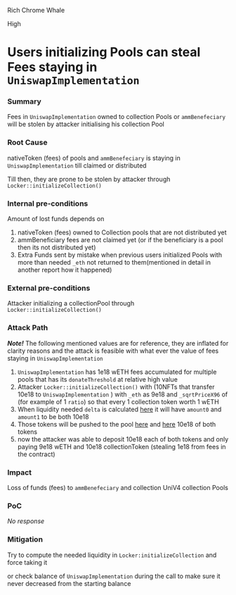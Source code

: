 Rich Chrome Whale

High

# Users initializing Pools can steal Fees staying in `UniswapImplementation`

### Summary

Fees in `UniswapImplementation` owned to collection Pools or `ammBenefeciary` will be stolen by attacker initialising his collection Pool

### Root Cause

nativeToken (fees) of pools and `ammBenefeciary` is staying in `UniswapImplementation` till claimed or distributed

Till then, they are prone to be stolen by attacker through `Locker::initializeCollection()`

### Internal pre-conditions

Amount of lost funds depends on

1. nativeToken (fees) owned to Collection pools that are not distributed yet
2. ammBeneficiary fees are not claimed yet (or if the beneficiary is a pool then its not distributed yet)
3. Extra Funds sent by mistake when previous users initialized Pools with more than needed `_eth` not returned to them(mentioned in detail in another report how it happened)

### External pre-conditions

Attacker initializing a collectionPool through `Locker::initializeCollection()`

### Attack Path

**_Note!_** The following mentioned values are for reference, they are inflated for clarity reasons and the attack is feasible with what ever the value of fees staying in `UniswapImplementation`
1. `UniswapImplementation` has 1e18 wETH fees accumulated for multiple pools that has its `donateThreshold` at relative high value 
2. Attacker `Locker::initializeCollection()` with (10NFTs that transfer 10e18 to  `UniswapImplementation` ) with `_eth` as 9e18 and `_sqrtPriceX96` of (for example of 1 `ratio`) so that every 1 collection token worth 1 wETH
3. When liquidity needed `delta` is calculated [here](https://github.com/sherlock-audit/2024-08-flayer/blob/0ec252cf9ef0f3470191dcf8318f6835f5ef688c/flayer/src/contracts/implementation/UniswapImplementation.sol#L382-L391) it will have `amount0` and `amount1` to be both 10e18
4. Those tokens will be pushed to the pool [here](https://github.com/sherlock-audit/2024-08-flayer/blob/0ec252cf9ef0f3470191dcf8318f6835f5ef688c/flayer/src/contracts/implementation/UniswapImplementation.sol#L394-L396) and [here](https://github.com/sherlock-audit/2024-08-flayer/blob/0ec252cf9ef0f3470191dcf8318f6835f5ef688c/flayer/src/contracts/implementation/UniswapImplementation.sol#L399-L401)  10e18 of both tokens
5. now the attacker was able to deposit 10e18 each of both tokens and only paying 9e18 wETH and 10e18 collectionToken (stealing 1e18 from fees in the contract)

### Impact

Loss of funds (fees) to `ammBenefeciary` and collection UniV4 collection Pools

### PoC

_No response_

### Mitigation

Try to compute the needed liquidity in `Locker:initializeCollection` and force taking it

or check balance of `UniswapImplementation` during the call to make sure it never decreased from the starting balance